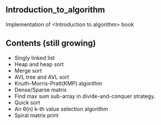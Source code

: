 ## Introduction_to_algorithm
Implementation of &lt;Introduction to algorithm> book

## Contents (still growing)
* Singly linked list
* Heap and heap sort
* Merge sort
* AVL tree and AVL sort
* Knuth-Morris-Pratt(KMP) algorithm
* Dense/Sparse matrix
* Find max sum sub-array in divide-and-conquer strategy.
* Quick sort
* An θ(n) k-th value selection algorithm
* Spiral matrix print
